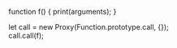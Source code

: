 
function f() {
    print(arguments);
}

let call = new Proxy(Function.prototype.call, {});  
call.call(f);

